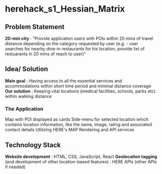 # herehack_s1_Hessian_Matrix

## Problem Statement
**20-min city** : "Provide application users with POIs within 20 mins of travel distance depending on the category requested by user (e.g. - user searches for nearby dine-in restaurants for his location, provide list of restuarants in 20 mins of reach to user)"

## Idea/ Solution
**Main goal** : Having access to all the essential services and accommodations within short time period and minimal distance coverage
**Our solution** : Keeping vital locations (medical facilities, schools, parks etc) within walking distance
### The Application
Map with POI displayed as cards
Side-menu for selected location which contains location information, like the name, image, rating and associated contact details
Utilizing HERE's MAP Rendering and API services

## Technology Stack
**Website development** : HTML, CSS, JavaScript, React
**Geolocation tagging** (and development of other location-based features) : HERE APIs (other APIs if needed)
